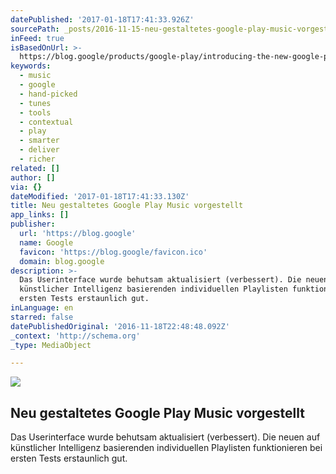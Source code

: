 ```yaml
---
datePublished: '2017-01-18T17:41:33.926Z'
sourcePath: _posts/2016-11-15-neu-gestaltetes-google-play-music-vorgestellt.md
inFeed: true
isBasedOnUrl: >-
  https://blog.google/products/google-play/introducing-the-new-google-play-music/
keywords:
  - music
  - google
  - hand-picked
  - tunes
  - tools
  - contextual
  - play
  - smarter
  - deliver
  - richer
related: []
author: []
via: {}
dateModified: '2017-01-18T17:41:33.130Z'
title: Neu gestaltetes Google Play Music vorgestellt
app_links: []
publisher:
  url: 'https://blog.google'
  name: Google
  favicon: 'https://blog.google/favicon.ico'
  domain: blog.google
description: >-
  Das Userinterface wurde behutsam aktualisiert (verbessert). Die neuen auf
  künstlicher Intelligenz basierenden individuellen Playlisten funktionieren bei
  ersten Tests erstaunlich gut.
inLanguage: en
starred: false
datePublishedOriginal: '2016-11-18T22:48:48.092Z'
_context: 'http://schema.org'
_type: MediaObject

---
```

<article style=""><img src="https://imgflo.herokuapp.com/graph/2b2431f8e7ba7b0/c30c967c75834e8a06c59be114488444/noop.png?input=https%3A%2F%2Fstorage.googleapis.com%2Fgweb-uniblog-publish-prod%2Fstatic%2Fblog%2Fimages%2Fgoogle-200x200.7714256da16f.png" /><h1>Neu gestaltetes Google Play Music vorgestellt</h1></article>

Das Userinterface wurde behutsam aktualisiert (verbessert). Die neuen auf künstlicher Intelligenz basierenden individuellen Playlisten funktionieren bei ersten Tests erstaunlich gut.